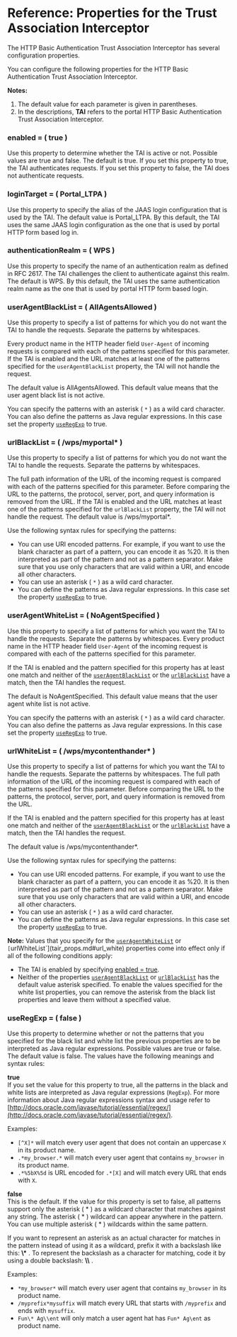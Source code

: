 # Reference: Properties for the Trust Association Interceptor

The HTTP Basic Authentication Trust Association Interceptor has several configuration properties.

You can configure the following properties for the HTTP Basic Authentication Trust Association Interceptor.

**Notes:**

1.  The default value for each parameter is given in parentheses.
2.  In the descriptions, **TAI** refers to the portal HTTP Basic Authentication Trust Association Interceptor.

###   **enabled = \( true \)**

Use this property to determine whether the TAI is active or not. Possible values are true and false. The default is true. If you set this property to true, the TAI authenticates requests. If you set this property to false, the TAI does not authenticate requests.

###   **loginTarget = \( Portal\_LTPA \)**

Use this property to specify the alias of the JAAS login configuration that is used by the TAI. The default value is Portal\_LTPA. By this default, the TAI uses the same JAAS login configuration as the one that is used by portal HTTP form based log in.

###   **authenticationRealm = \( WPS \)**

Use this property to specify the name of an authentication realm as defined in RFC 2617. The TAI challenges the client to authenticate against this realm. The default is WPS. By this default, the TAI uses the same authentication realm name as the one that is used by portal HTTP form based login.

###   **userAgentBlackList = \( AllAgentsAllowed \)**

Use this property to specify a list of patterns for which you do not want the TAI to handle the requests. Separate the patterns by whitespaces.

Every product name in the HTTP header field `User-Agent` of incoming requests is compared with each of the patterns specified for this parameter. If the TAI is enabled and the URL matches at least one of the patterns specified for the `userAgentBlackList` property, the TAI will not handle the request.

The default value is AllAgentsAllowed. This default value means that the user agent black list is not active.

You can specify the patterns with an asterisk \( `*` \) as a wild card character. You can also define the patterns as Java regular expressions. In this case set the property [`useRegExp`](tair_props.md#useregexp-false) to true.

###   **urlBlackList = \( /wps/myportal\* \)**

Use this property to specify a list of patterns for which you do not want the TAI to handle the requests. Separate the patterns by whitespaces.

The full path information of the URL of the incoming request is compared with each of the patterns specified for this parameter. Before comparing the URL to the patterns, the protocol, server, port, and query information is removed from the URL. If the TAI is enabled and the URL matches at least one of the patterns specified for the `urlBlackList` property, the TAI will not handle the request. The default value is /wps/myportal\*.

Use the following syntax rules for specifying the patterns:

-   You can use URI encoded patterns. For example, if you want to use the blank character as part of a pattern, you can encode it as %20. It is then interpreted as part of the pattern and not as a pattern separator. Make sure that you use only characters that are valid within a URI, and encode all other characters.
-   You can use an asterisk \( `*` \) as a wild card character.
-   You can define the patterns as Java regular expressions. In this case set the property [`useRegExp`](tair_props.md#useregexp-false) to true.  

###   **userAgentWhiteList = \( NoAgentSpecified \)**

Use this property to specify a list of patterns for which you want the TAI to handle the requests. Separate the patterns by whitespaces. Every product name in the HTTP header field `User-Agent` of the incoming request is compared with each of the patterns specified for this parameter.

If the TAI is enabled and the pattern specified for this property has at least one match and neither of the [`userAgentBlackList`](tair_props.md#useragentblacklist-allagentsallowed) or the [`urlBlackList`](tair_props.md#urlblacklist-wpsmyportal) have a match, then the TAI handles the request.

The default is NoAgentSpecified. This default value means that the user agent white list is not active.

You can specify the patterns with an asterisk \( `*` \) as a wild card character. You can also define the patterns as Java regular expressions. In this case set the property [`useRegExp`](tair_props.md#useregexp-false) to true.

###   **urlWhiteList = \( /wps/mycontenthander\* \)**

Use this property to specify a list of patterns for which you want the TAI to handle the requests. Separate the patterns by whitespaces. The full path information of the URL of the incoming request is compared with each of the patterns specified for this parameter. Before comparing the URL to the patterns, the protocol, server, port, and query information is removed from the URL.

If the TAI is enabled and the pattern specified for this property has at least one match and neither of the [`userAgentBlackList`](tair_props.md#useragentblacklist-allagentsallowed) or the [`urlBlackList`](tair_props.md#urlblacklist-wpsmyportal) have a match, then the TAI handles the request.

The default value is /wps/mycontenthander\*.

Use the following syntax rules for specifying the patterns:

-   You can use URI encoded patterns. For example, if you want to use the blank character as part of a pattern, you can encode it as %20. It is then interpreted as part of the pattern and not as a pattern separator. Make sure that you use only characters that are valid within a URI, and encode all other characters.  
-   You can use an asterisk \( `*` \) as a wild card character.  
-   You can define the patterns as Java regular expressions. In this case set the property [`useRegExp`](tair_props.md#useregexp-false) to true.  

**Note:** Values that you specify for the [`userAgentWhiteList`](tair_props.md#useragentwhitelist-noagentspecified) or `    [`urlWhiteList`](tair_props.md#url_white) properties come into effect only if all of the following conditions apply:  
-   The TAI is enabled by specifying [enabled = true](tair_props.md#tai_nbl).  
-   Neither of the properties [`userAgentBlackList`](tair_props.md#useragentblacklist-allagentsallowed) or [`urlBlackList`](tair_props.md#urlblacklist-wpsmyportal) has the default value asterisk specified. To enable the values specified for the white list properties, you can remove the asterisk from the black list properties and leave them without a specified value.

###   **useRegExp = \( false \)**

Use this property to determine whether or not the patterns that you specified for the black list and white list the previous properties are to be interpreted as Java regular expressions. Possible values are true or false. The default value is false. The values have the following meanings and syntax rules:  

**true**  
If you set the value for this property to true, all the patterns in the black and white lists are interpreted as Java regular expressions \(`RegExp`\). For more information about Java regular expressions syntax and usage refer to [http://docs.oracle.com/javase/tutorial/essential/regex/](http://docs.oracle.com/javase/tutorial/essential/regex/).  

Examples:  
-   `[^X]*` will match every user agent that does not contain an uppercase `X` in its product name.  
-   `.*my_browser.*` will match every user agent that contains `my_browser` in its product name.  
-   `.*%5bX%5d` is URL encoded for `.*[X]` and will match every URL that ends with `X`.  

**false**  
This is the default. If the value for this property is set to false, all patterns support only the asterisk \( \* \) as a wildcard character that matches against any string. The asterisk \( \* \) wildcard can appear anywhere in the pattern. You can use multiple asterisk \( \* \) wildcards within the same pattern.  

If you want to represent an asterisk as an actual character for matches in the pattern instead of using it as a wildcard, prefix it with a backslash like this: **\\\*** . To represent the backslash as a character for matching, code it by using a double backslash: **\\\\** .  

Examples:  
-   `*my_browser*` will match every user agent that contains `my_browser` in its product name.  
-   `/myprefix*mysuffix` will match every URL that starts with `/myprefix` and ends with `mysuffix`.  
-   `Fun\* Ag\\ent` will only match a user agent hat has `Fun* Ag\ent` as product name.  


